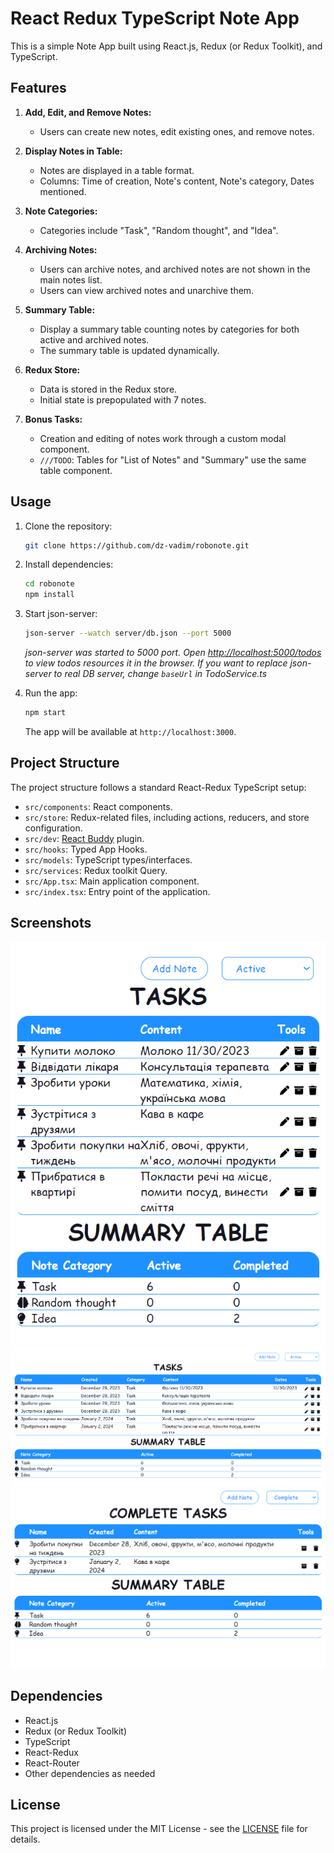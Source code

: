 # React Redux TypeScript Note App

This is a simple Note App built using React.js, Redux (or Redux Toolkit), and TypeScript.

## Features

1. **Add, Edit, and Remove Notes:**
    - Users can create new notes, edit existing ones, and remove notes.

2. **Display Notes in Table:**
    - Notes are displayed in a table format.
    - Columns: Time of creation, Note's content, Note's category, Dates mentioned.

3. **Note Categories:**
    - Categories include "Task", "Random thought", and "Idea".

4. **Archiving Notes:**
    - Users can archive notes, and archived notes are not shown in the main notes list.
    - Users can view archived notes and unarchive them.

5. **Summary Table:**
    - Display a summary table counting notes by categories for both active and archived notes.
    - The summary table is updated dynamically.

6. **Redux Store:**
    - Data is stored in the Redux store.
    - Initial state is prepopulated with 7 notes.

7. **Bonus Tasks:**
    - Creation and editing of notes work through a custom modal component.
    - `///TODO`: Tables for "List of Notes" and "Summary" use the same table component.

## Usage

1. Clone the repository:

   ```bash
   git clone https://github.com/dz-vadim/robonote.git
   ```

2. Install dependencies:

   ```bash
   cd robonote
   npm install
   ```
3. Start json-server:
 
   ```bash
   json-server --watch server/db.json --port 5000
   ```
   _json-server was started to 5000 port. Open [http://localhost:5000/todos](http://localhost:5000/todos) to view todos resources it in the browser.
If you want to replace json-server to real DB server, change `baseUrl` in TodoService.ts_


4. Run the app:

   ```bash
   npm start
   ```

   The app will be available at `http://localhost:3000`.

## Project Structure

The project structure follows a standard React-Redux TypeScript setup:

- `src/components`: React components.
- `src/store`: Redux-related files, including actions, reducers, and store configuration.
- `src/dev`: [React Buddy](./src/dev/README.md) plugin.
- `src/hooks`: Typed App Hooks.
- `src/models`: TypeScript types/interfaces.
- `src/services`: Redux toolkit Query.
- `src/App.tsx`: Main application component.
- `src/index.tsx`: Entry point of the application.

## Screenshots

![Note App](screenshots/note-app1.png)
![Note App](screenshots/note-app2.png)
![Note App](screenshots/note-app3.png)

## Dependencies

- React.js
- Redux (or Redux Toolkit)
- TypeScript
- React-Redux
- React-Router
- Other dependencies as needed

## License

This project is licensed under the MIT License - see the [LICENSE](LICENSE.MD) file for details.